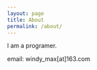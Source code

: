 ```yaml
---
layout: page
title: About
permalink: /about/
---
```


I am a programer.

email: windy_max[at]163.com